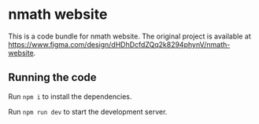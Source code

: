
  # nmath website

  This is a code bundle for nmath website. The original project is available at https://www.figma.com/design/dHDhDcfdZQq2k8294phynV/nmath-website.

  ## Running the code

  Run `npm i` to install the dependencies.

  Run `npm run dev` to start the development server.
  